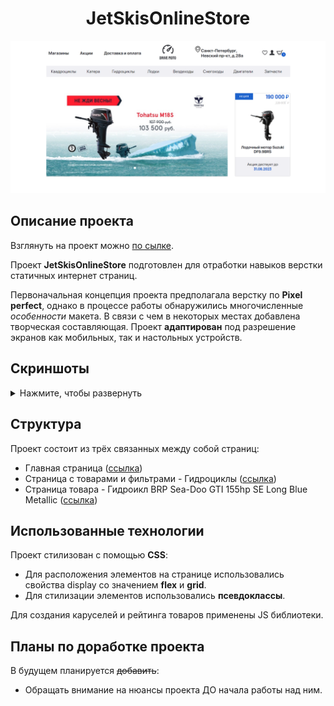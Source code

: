 <h1 align="center"> JetSkisOnlineStore</h1>
<img src="screenshots/mainpage.png" title="main page" alt="main page">
<h2 align="left">Описание проекта</h2>

Взглянуть на проект можно [по сылке](https://zaprostoneprosto.github.io/JetSkisOnlineStore/). 

Проект **JetSkisOnlineStore** подготовлен для отработки навыков верстки статичных интернет страниц.

Первоначальная концепция проекта предполагала верстку по **Pixel perfect**, однако в процессе работы обнаружились многочисленные *особенности* макета. В связи с чем в некоторых местах добавлена творческая составляющая. Проект **адаптирован** под разрешение экранов как мобильных, так и настольных устройств.

<h2 align="left">Скриншоты</h2>

<details>
<summary>Нажмите, чтобы развернуть</summary>
  <details>
    <summary>1. Карточка товара</summary>
    <p align="center">
      <img src="screenshots/card.png" title="card" alt="card">
    </p>
  </details>
  <details>
    <summary>2. Категории товаров</summary>
    <p align="center">
      <img src="screenshots/categories.png" title="categories" alt="categories">
    </p>
  </details>
  <details>
    <summary>3. Список товаров и фильтры</summary>
    <p align="center">
      <img src="screenshots/gidrotsikly.png" title="Jet Skis and filters" alt="Jet Skis and filters">
    </p>
  </details>
  <details>
    <summary>4. Блок рекомендаций</summary>
    <p align="center">
      <img src="screenshots/recommendations.png" title="recommendations" alt="recommendations">
    </p>
  </details>
</details>

<h2 align="left">Структура</h2>

Проект состоит из трёх связанных между собой страниц:
- Главная страница ([ссылка](https://zaprostoneprosto.github.io/JetSkisOnlineStore/index.html))
- Страница с товарами и фильтрами - Гидроциклы ([ссылка](https://zaprostoneprosto.github.io/JetSkisOnlineStore/catalog.html))
- Страница товара - Гидроикл BRP Sea-Doo GTI 155hp SE Long Blue Metallic ([ссылка](https://zaprostoneprosto.github.io/JetSkisOnlineStore/product-page.html))

<h2 align="left">Использованные технологии</h2>


Проект стилизован с помощью **CSS**:
- Для расположения элементов на странице использовались свойства display со значением **flex** и **grid**.
- Для стилизации элементов использовались **псевдоклассы**.

Для создания каруселей и рейтинга товаров применены JS библиотеки.

<h2 align="left">Планы по доработке проекта</h2>

В будущем планируется ~~добавить~~:

- Обращать внимание на нюансы проекта ДО начала работы над ним.
